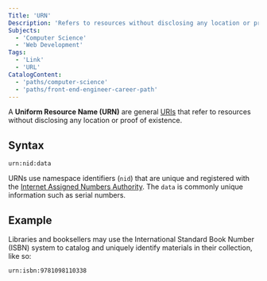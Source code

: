 ```yaml
---
Title: 'URN'
Description: 'Refers to resources without disclosing any location or proof of existence.'
Subjects:
  - 'Computer Science'
  - 'Web Development'
Tags:
  - 'Link'
  - 'URL'
CatalogContent:
  - 'paths/computer-science'
  - 'paths/front-end-engineer-career-path'
---
```


A **Uniform Resource Name (URN)** are general [URIs](https://www.codecademy.com/resources/docs/general/uri) that refer to resources without disclosing any location or proof of existence.

## Syntax

```pseudo
urn:nid:data
```

URNs use namespace identifiers (`nid`) that are unique and registered with the [Internet Assigned Numbers Authority](https://www.iana.org/). The `data` is commonly unique information such as serial numbers.

## Example

Libraries and booksellers may use the International Standard Book Number (ISBN) system to catalog and uniquely identify materials in their collection, like so:

```shell
urn:isbn:9781098110338
```
